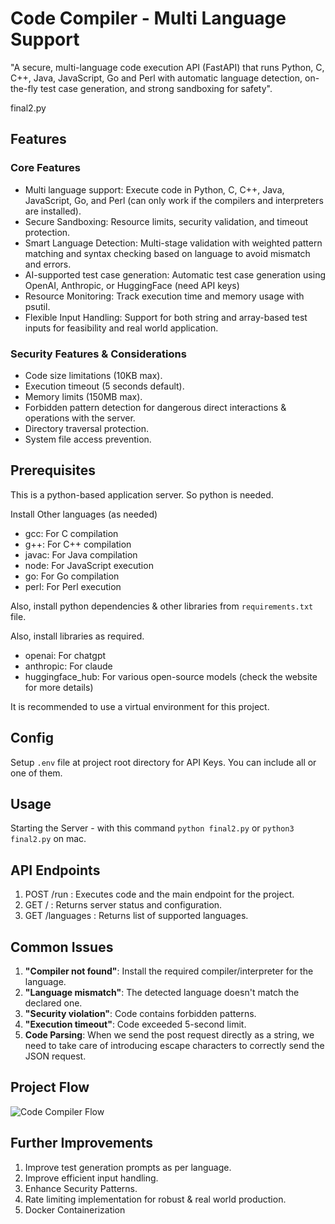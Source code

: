 # Code Compiler - Multi Language Support 

"A secure, multi-language code execution API (FastAPI) that runs Python, C, C++, Java, JavaScript, Go and Perl with automatic language detection, on-the-fly test case generation, and strong sandboxing for safety".

final2.py

## Features 

### Core Features 
- Multi language support: Execute code in Python, C, C++, Java, JavaScript, Go, and Perl (can only work if the compilers and interpreters are installed).
- Secure Sandboxing: Resource limits, security validation, and timeout protection.
- Smart Language Detection: Multi-stage validation with weighted pattern matching and syntax checking based on language to avoid mismatch and errors. 
- AI-supported test case generation: Automatic test case generation using OpenAI, Anthropic, or HuggingFace (need API keys)
- Resource Monitoring: Track execution time and memory usage with psutil.
- Flexible Input Handling: Support for both string and array-based test inputs for feasibility and real world application.

### Security Features & Considerations
- Code size limitations (10KB max).
- Execution timeout (5 seconds default).
- Memory limits (150MB max).
- Forbidden pattern detection for dangerous direct interactions & operations with the server.
- Directory traversal protection.
- System file access prevention.

## Prerequisites

This is a python-based application server. So python is needed. 

Install Other languages (as needed)

- gcc: For C compilation
- g++: For C++ compilation  
- javac: For Java compilation
- node: For JavaScript execution
- go: For Go compilation
- perl: For Perl execution

Also, install python dependencies & other libraries from `requirements.txt` file.

Also, install libraries as required. 
- openai: For chatgpt 
- anthropic: For claude
- huggingface_hub: For various open-source models (check the website for more details)

It is recommended to use a virtual environment for this project.

## Config

Setup `.env` file at project root directory for API Keys. 
You can include all or one of them. 


## Usage

Starting the Server - with this command
``` python final2.py ``` or 
``` python3 final2.py ``` on mac.



## API Endpoints

1. POST /run :  Executes code and the main endpoint for the project.
2. GET / : Returns server status and configuration.
3. GET /languages : Returns list of supported languages.


## Common Issues

1. **"Compiler not found"**: Install the required compiler/interpreter for the language.
2. **"Language mismatch"**: The detected language doesn't match the declared one.
3. **"Security violation"**: Code contains forbidden patterns.
4. **"Execution timeout"**: Code exceeded 5-second limit.
5. **Code Parsing**: When we send the post request directly as a string, we need to take care of introducing escape characters to correctly send the JSON request. 


## Project Flow

![Code Compiler Flow](./Code_Compiler_Flow.JPG)


## Further Improvements

1. Improve test generation prompts as per language. 
2. Improve efficient input handling.
3. Enhance Security Patterns.
4. Rate limiting implementation for robust & real world production.
5. Docker Containerization